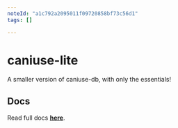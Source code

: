 ```yaml
---
noteId: "a1c792a2095011f09720858bf73c56d1"
tags: []

---
```


# caniuse-lite

A smaller version of caniuse-db, with only the essentials!

## Docs
Read full docs **[here](https://github.com/browserslist/caniuse-lite#readme)**.
